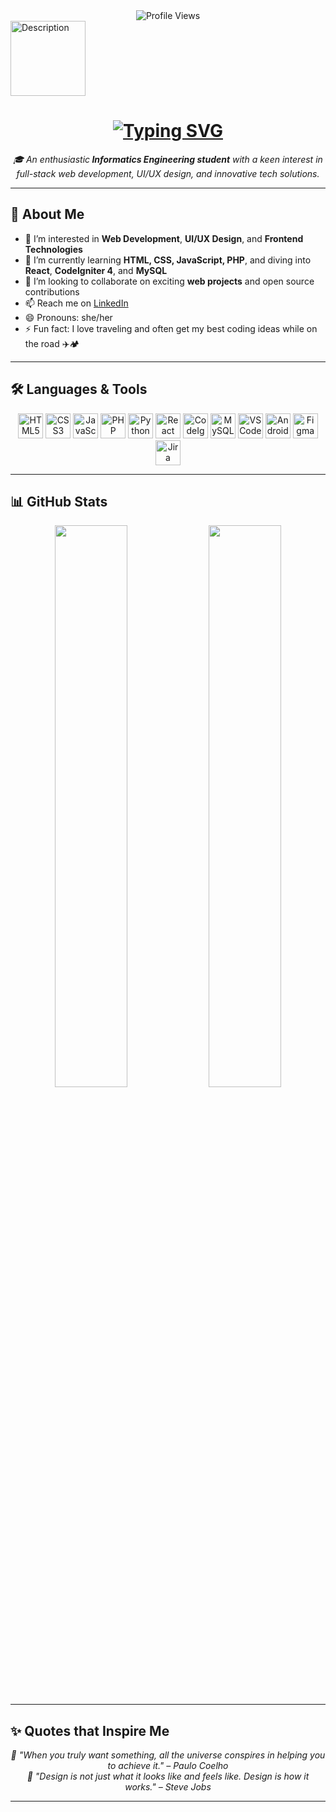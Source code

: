 
<div id="badges" align="center">
  <img src="https://komarev.com/ghpvc/?username=ramadani00&style=flat-square&color=blue" alt="Profile Views"/>
</div>

<img src="https://media3.giphy.com/media/v1.Y2lkPTc5MGI3NjExaWdqcm02NTB0MnB0Mmg2bGEzNG42YjV1NWV2a3RsYzYzMXh4cDZwciZlcD12MV9pbnRlcm5hbF9naWZfYnlfaWQmY3Q9cw/4CT0HDGW75DSDOdxZR/giphy.gif" width="120" height="120" alt="Description"/>

<h1 align="center">
  <a href="https://git.io/typing-svg">
    <img src="https://readme-typing-svg.herokuapp.com?lines=Hi,+there!+👋;I'm+Dini+Ramadani;Nice+to+meet+you!&center=true&size=30" alt="Typing SVG" />
  </a>
</h1>

<p align="center">
  <em>🎓 An enthusiastic<strong> Informatics Engineering student</strong> with a keen interest in full-stack web development, UI/UX design, and innovative tech solutions.</em>
</p>

---

## 🚀 About Me

- 👀 I’m interested in **Web Development**, **UI/UX Design**, and **Frontend Technologies**  
- 🌱 I’m currently learning **HTML, CSS, JavaScript, PHP**, and diving into **React**, **CodeIgniter 4**, and **MySQL**  
- 💞️ I’m looking to collaborate on exciting **web projects** and open source contributions  
- 📫 Reach me on [LinkedIn](https://www.linkedin.com/in/dini-ramadani-915883231)  
- 😄 Pronouns: she/her  
- ⚡ Fun fact: I love traveling and often get my best coding ideas while on the road ✈️🏕️

---

## 🛠️ Languages & Tools

<p align="center">
  <!-- Web Dev -->
  <img src="https://cdn.jsdelivr.net/gh/devicons/devicon/icons/html5/html5-original.svg" width="40" height="40" alt="HTML5"/>
  <img src="https://cdn.jsdelivr.net/gh/devicons/devicon/icons/css3/css3-original.svg" width="40" height="40" alt="CSS3"/>
  <img src="https://cdn.jsdelivr.net/gh/devicons/devicon/icons/javascript/javascript-original.svg" width="40" height="40" alt="JavaScript"/>
  <img src="https://cdn.jsdelivr.net/gh/devicons/devicon/icons/php/php-original.svg" width="40" height="40" alt="PHP"/>
  <img src="https://cdn.jsdelivr.net/gh/devicons/devicon/icons/python/python-original.svg" width="40" height="40" alt="Python"/>

  <!-- Frameworks -->
  <img src="https://cdn.jsdelivr.net/gh/devicons/devicon/icons/react/react-original.svg" width="40" height="40" alt="React"/>
  <img src="https://cdn.jsdelivr.net/gh/devicons/devicon/icons/codeigniter/codeigniter-plain.svg" width="40" height="40" alt="CodeIgniter"/>

  <!-- Database -->
  <img src="https://cdn.jsdelivr.net/gh/devicons/devicon/icons/mysql/mysql-original.svg" width="40" height="40" alt="MySQL"/>

  <!-- Tools -->
  <img src="https://cdn.jsdelivr.net/gh/devicons/devicon/icons/vscode/vscode-original.svg" width="40" height="40" alt="VSCode"/>
  <img src="https://cdn.jsdelivr.net/gh/devicons/devicon/icons/androidstudio/androidstudio-original.svg" width="40" height="40" alt="Android Studio"/>
  <img src="https://cdn.jsdelivr.net/gh/devicons/devicon/icons/figma/figma-original.svg" width="40" height="40" alt="Figma"/>
  <img src="https://cdn.jsdelivr.net/gh/devicons/devicon/icons/jira/jira-original.svg" width="40" height="40" alt="Jira"/>
</p>

---

## 📊 GitHub Stats

<p align="center">
  <img src="https://github-readme-stats.vercel.app/api?username=ramadani00&show_icons=true&theme=radical" width="48%"/>
  <img src="https://github-readme-stats.vercel.app/api/top-langs/?username=ramadani00&layout=compact&theme=radical" width="48%"/>
</p>

---

## ✨ Quotes that Inspire Me

<p align="center">
  <em>🌟 "When you truly want something, all the universe conspires in helping you to achieve it." – Paulo Coelho</em><br>
  <em>🌟 "Design is not just what it looks like and feels like. Design is how it works." – Steve Jobs</em>
</p>

---

<!---
diniramadani/diniramadani is a ✨ special ✨ repository because its `README.md` (this file) appears on your GitHub profile.
You can click the Preview link to take a look at your changes.
--->
